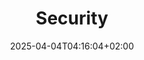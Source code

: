 ---
weight: 999
title: "Security"
description: "[Iptables](./security/iptables) • [Packet Filter](./security/packet-filter) • [Snort](./security/snort)"
icon: "host"
date: "2025-04-04T04:16:04+02:00"
lastmod: "2025-04-04T04:16:04+02:00"
toc: true
---